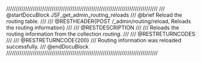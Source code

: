 ////////////////////////////////////////////////////////////////////////////////
/// @startDocuBlock JSF_get_admin_routing_reloads
/// @brief Reload the routing table.
///
/// @RESTHEADER{POST /_admin/routing/reload, Reloads the routing information}
///
/// @RESTDESCRIPTION
///
/// Reloads the routing information from the collection *routing*.
///
/// @RESTRETURNCODES
///
/// @RESTRETURNCODE{200}
/// Routing information was reloaded successfully.
/// @endDocuBlock
////////////////////////////////////////////////////////////////////////////////